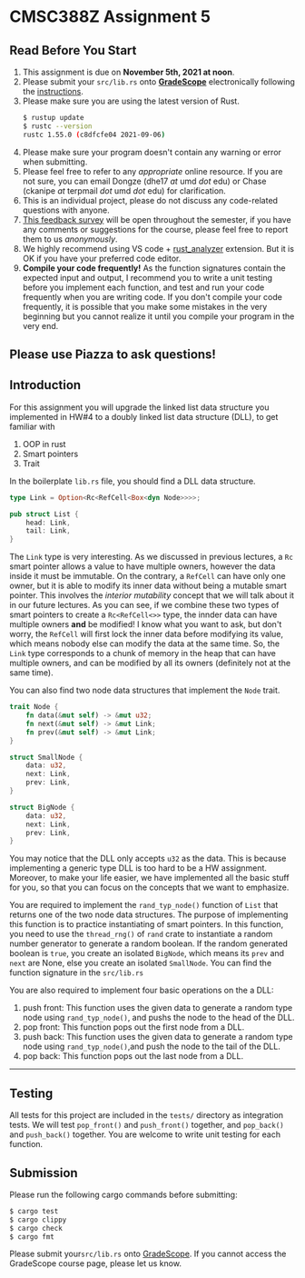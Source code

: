 # CMSC388Z Assignment 5

## Read Before You Start
1. This assignment is due on **November 5th, 2021 at noon**.
2. Please submit your `src/lib.rs` onto [**GradeScope**](https://www.gradescope.com/courses/291105) electronically following the [instructions](https://help.gradescope.com/article/ccbpppziu9-student-submit-work).
3. Please make sure you are using the latest version of Rust.
    ```bash
    $ rustup update
    $ rustc --version
    rustc 1.55.0 (c8dfcfe04 2021-09-06)
    ```
4. Please make sure your program doesn't contain any warning or error when submitting.
5. Please feel free to refer to any *appropriate* online resource. If you are not sure, you can email Dongze (dhe17 *at* umd *dot* edu) or Chase (ckanipe *at* terpmail *dot* umd *dot* edu) for clarification.
6. This is an individual project, please do not discuss any code-related questions with anyone.
7. [This feedback survey](https://forms.gle/kon3fKNB8qyXf2AB9) will be open throughout the semester, if you have any comments or suggestions for the course, please feel free to report them to us *anonymously*.
8. We highly recommend using VS code + [rust_analyzer](https://marketplace.visualstudio.com/items?itemName=matklad.rust-analyzer) extension. But it is OK if you have your preferred code editor.
9. **Compile your code frequently!** As the function signatures contain the expected input and output, I recommend you to write a unit testing before you implement each function, and test and run your code frequently when you are writing code. If you don't compile your code frequently, it is possible that you make some mistakes in the very beginning but you cannot realize it until you compile your program in the very end.

## Please use Piazza to ask questions!

## Introduction

For this assignment you will upgrade the linked list data structure you implemented in HW#4 to a doubly linked list data structure (DLL), to get familiar with

1. OOP in rust
2. Smart pointers
3. Trait

In the boilerplate `lib.rs` file, you should find a DLL data structure.

```rust
type Link = Option<Rc<RefCell<Box<dyn Node>>>>;

pub struct List {
    head: Link,
    tail: Link,
}
```

The `Link` type is very interesting. As we discussed in previous lectures, a `Rc` smart pointer allows a value to have multiple owners, however the data inside it must be immutable.
On the contrary, a `RefCell` can have only one owner, but it is able to modify its inner data without being a mutable smart pointer.
This involves the *interior mutability* concept that we will talk about it in our future lectures.
As you can see, if we combine these two types of smart pointers to create a `Rc<RefCell<>>` type, the innder data can have multiple owners **and** be modified! I know what you want to ask, but don't worry, the `RefCell` will first lock the inner data before modifying its value, which means nobody else can modify the data at the same time. So, the `Link` type corresponds to a chunk of memory in the heap that can have multiple owners, and can be modified by all its owners (definitely not at the same time).

You can also find two node data structures that implement the `Node` trait.

```rust
trait Node {
    fn data(&mut self) -> &mut u32;
    fn next(&mut self) -> &mut Link;
    fn prev(&mut self) -> &mut Link;
}

struct SmallNode {
    data: u32,
    next: Link,
    prev: Link,
}

struct BigNode {
    data: u32,
    next: Link,
    prev: Link,
}
```

You may notice that the DLL only accepts `u32` as the data. This is because implementing a generic type DLL is too hard to be a HW assignment. Moreover, to make your life easier, we have implemented all the basic stuff for you, so that you can focus on the concepts that we want to emphasize.

You are required to implement the `rand_typ_node()` function of `List` that returns one of the two node data structures. The purpose of implementing this function is to practice instantiating of smart pointers. In this function, you need to use the `thread_rng()` of `rand` crate to instantiate a random number generator to generate a random boolean. If the random generated boolean is `true`, you create an isolated `BigNode`, which means its `prev` and `next` are None, else you create an isolated `SmallNode`. You can find the function signature in the `src/lib.rs`

You are also required to implement four basic operations on the a DLL:

1. push front: This function uses the given data to generate a random type node using `rand_typ_node()`, and pushs the node to the head of the DLL.
2. pop front: This function pops out the first node from a DLL.
3. push back: This function uses the given data to generate a random type node using `rand_typ_node()`,and push the node to the tail of the DLL.
4. pop back: This function pops out the last node from a DLL.

---

## Testing

All tests for this project are included in the `tests/` directory as integration tests. We will test `pop_front()` and `push_front()` together, and `pop_back()` and `push_back()` together. You are welcome to write unit testing for each function.

## Submission

Please run the following cargo commands before submitting:
```bash
$ cargo test
$ cargo clippy
$ cargo check
$ cargo fmt
```

Please submit your`src/lib.rs` onto [GradeScope](https://www.gradescope.com/courses/291105). If you cannot access the GradeScope course page, please let us know.


